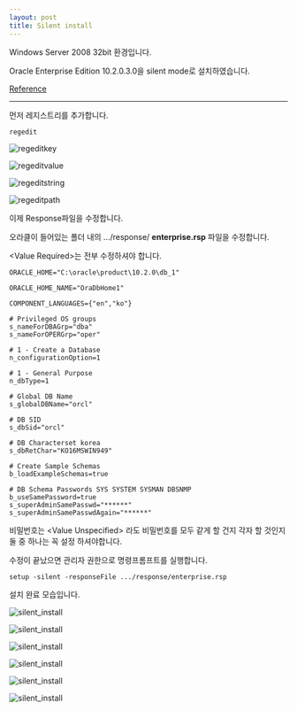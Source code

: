 ```yaml
---
layout: post
title: Silent install
---
```


Windows Server 2008 32bit 환경입니다.

Oracle Enterprise Edition 10.2.0.3.0을 silent mode로 설치하였습니다.

[Reference](//docs.oracle.com/cd/E27559_01/install.1112/e27301/silent.htm#INOAM1149)

- - -

먼저 레지스트리를 추가합니다.

```
regedit

```

![regeditkey](/image/database/silent10g/regeditkey.png)

![regeditvalue](/image/database/silent10g/regeditvalue.png)

![regeditstring](/image/database/silent10g/regeditstring.png)

![regeditpath](/image/database/silent10g/regeditpath.png)

이제 Response파일을 수정합니다.

오라클이 들어있는 폴더 내의 .../response/ **enterprise.rsp** 파일을 수정합니다.

\<Value Required\>는 전부 수정하셔야 합니다.

```
ORACLE_HOME="C:\oracle\product\10.2.0\db_1"

ORACLE_HOME_NAME="OraDbHome1"

COMPONENT_LANGUAGES={"en","ko"}

# Privileged OS groups
s_nameForDBAGrp="dba"
s_nameForOPERGrp="oper"

# 1 - Create a Database
n_configurationOption=1

# 1 - General Purpose
n_dbType=1

# Global DB Name
s_globalDBName="orcl"

# DB SID
s_dbSid="orcl"

# DB Characterset korea
s_dbRetChar="KO16MSWIN949"

# Create Sample Schemas
b_loadExampleSchemas=true

# DB Schema Passwords SYS SYSTEM SYSMAN DBSNMP
b_useSamePassword=true
s_superAdminSamePasswd="******"
s_superAdminSamePasswdAgain="******"

```

비밀번호는 \<Value Unspecified\> 라도 비밀번호를 모두 같게 할 건지 각자 할 것인지 둘 중 하나는 꼭 설정 하셔야합니다.

수정이 끝났으면 관리자 권한으로 명령프롬프트를 실행합니다.

```
setup -silent -responseFile .../response/enterprise.rsp

```

설치 완료 모습입니다.

![silent_install](/image/database/silent10g/silent_install1.png)

![silent_install](/image/database/silent10g/silent_install2.png)

![silent_install](/image/database/silent10g/silent_install3.png)

![silent_install](/image/database/silent10g/silent_install4.png)

![silent_install](/image/database/silent10g/silent_install5.png)

![silent_install](/image/database/silent10g/silent_install6.png)
